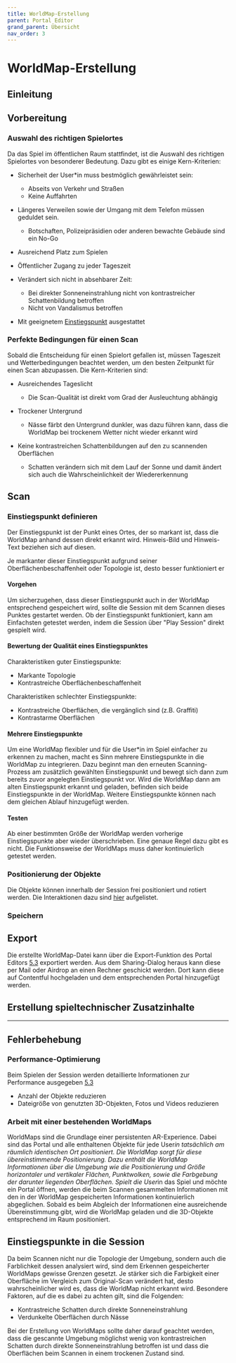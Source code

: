 ```yaml
---
title: WorldMap-Erstellung
parent: Portal Editor
grand_parent: Übersicht
nav_order: 3
---
```


# WorldMap-Erstellung

## Einleitung


## Vorbereitung

### Auswahl des richtigen Spielortes

Da das Spiel im öffentlichen Raum stattfindet, ist die Auswahl des richtigen Spielortes von besonderer Bedeutung.
Dazu gibt es einige Kern-Kriterien:

- Sicherheit der User*in muss bestmöglich gewährleistet sein:
  - Abseits von Verkehr und Straßen
  - Keine Auffahrten

- Längeres Verweilen sowie der Umgang mit dem Telefon müssen geduldet sein.
  - Botschaften, Polizeipräsidien oder anderen bewachte Gebäude sind ein No-Go

- Ausreichend Platz zum Spielen

- Öffentlicher Zugang zu jeder Tageszeit

- Verändert sich nicht in absehbarer Zeit:
  - Bei direkter Sonneneinstrahlung nicht von kontrastreicher Schattenbildung betroffen
  - Nicht von Vandalismus betroffen

- Mit geeignetem [Einstiegspunkt](3.3-worldmap-erstellung.html#einstiegspunkt-definieren) ausgestattet


### Perfekte Bedingungen für einen Scan
Sobald die Entscheidung für einen Spielort gefallen ist, müssen Tageszeit und Wetterbedingungen beachtet werden, um den besten Zeitpunkt für einen Scan abzupassen.  Die Kern-Kriterien sind:

- Ausreichendes Tageslicht
  - Die Scan-Qualität ist direkt vom Grad der Ausleuchtung abhängig

- Trockener Untergrund
  - Nässe färbt den Untergrund dunkler, was dazu führen kann, dass die WorldMap bei trockenem Wetter nicht wieder erkannt wird

- Keine kontrastreichen Schattenbildungen auf den zu scannenden Oberflächen
  - Schatten verändern sich mit dem Lauf der Sonne und damit ändert sich auch die Wahrscheinlichkeit der Wiedererkennung



## Scan
### Einstiegspunkt definieren

Der Einstiegspunkt ist der Punkt eines Ortes, der so markant ist, dass die WorldMap anhand dessen direkt erkannt wird.
Hinweis-Bild und Hinweis-Text beziehen sich auf diesen.

Je markanter dieser Einstiegspunkt aufgrund seiner Oberflächenbeschaffenheit oder Topologie ist, desto besser funktioniert er

#### Vorgehen

Um sicherzugehen, dass dieser Einstiegspunkt auch in der WorldMap entsprechend gespeichert wird, sollte die Session mit dem Scannen dieses Punktes gestartet werden. Ob der Einstiegspunkt funktioniert, kann am Einfachsten getestet werden, indem die Session über "Play Session" direkt gespielt wird.

#### Bewertung der Qualität eines Einstiegspunktes

Charakteristiken guter Einstiegspunkte:
* Markante Topologie
* Kontrastreiche Oberflächenbeschaffenheit

Charakteristiken schlechter Einstiegspunkte:
* Kontrastreiche Oberflächen, die vergänglich sind (z.B. Graffiti)
* Kontrastarme Oberflächen

#### Mehrere Einstiegspunkte

Um eine WorldMap flexibler und für die User*in im Spiel einfacher zu erkennen zu machen, macht es Sinn mehrere Einstiegspunkte in die WorldMap zu integrieren. Dazu beginnt man den erneuten Scanning-Prozess am zusätzlich gewählten Einstiegspunkt und bewegt sich dann zum bereits zuvor angelegten Einstiegspunkt vor. Wird die WorldMap dann am alten Einstiegspunkt erkannt und geladen, befinden sich beide Einstiegspunkte in der WorldMap. Weitere Einstiegspunkte können nach dem gleichen Ablauf hinzugefügt werden.

#### Testen

Ab einer bestimmten Größe der WorldMap werden vorherige Einstiegspunkte aber wieder überschrieben. Eine genaue Regel dazu gibt es nicht. Die Funktionsweise der WorldMaps muss daher kontinuierlich getestet werden.


### Positionierung der Objekte
Die Objekte können innerhalb der Session frei positioniert und rotiert werden.
Die Interaktionen dazu sind [hier](3.2-app-aufbau.html#ar-session) aufgelistet.


### Speichern


## Export
Die erstellte WorldMap-Datei kann über die Export-Funktion des Portal Editors [5.3](3.2-app-aufbau.html#worldmap-details) exportiert werden. Aus dem Sharing-Dialog heraus kann diese per Mail oder Airdrop an einen Rechner geschickt werden.
Dort kann diese auf Contentful hochgeladen und dem entsprechenden Portal hinzugefügt werden.

## Erstellung spieltechnischer Zusatzinhalte


---

## Fehlerbehebung

### Performance-Optimierung

Beim Spielen der Session werden detaillierte Informationen zur Performance ausgegeben [5.3](3.2-benutzung.html#ar-session)

- Anzahl der Objekte reduzieren
- Dateigröße von genutzten 3D-Objekten, Fotos und Videos reduzieren
















### Arbeit mit einer bestehenden WorldMaps

WorldMaps sind die Grundlage einer persistenten AR-Experience. Dabei sind das Portal und alle enthaltenen Objekte für jede User*in tatsächlich am räumlich identischen Ort positioniert. Die WorldMap sorgt für diese übereinstimmende Positionierung. Dazu enthält die WorldMap Informationen über die Umgebung wie die Positionierung und Größe horizontaler und vertikaler Flächen, Punktwolken, sowie die Farbgebung der darunter liegenden Oberflächen. Spielt die User*in das Spiel und möchte ein Portal öffnen, werden die beim Scannen gesammelten Informationen mit den in der WorldMap gespeicherten Informationen kontinuierlich abgeglichen. Sobald es beim Abgleich der Informationen eine ausreichende Übereinstimmung gibt, wird die WorldMap geladen und die 3D-Objekte entsprechend im Raum positioniert.


## Einstiegspunkte in die Session






Da beim Scannen nicht nur die Topologie der Umgebung, sondern auch die Farblichkeit dessen analysiert wird, sind dem Erkennen gespeicherter WorldMaps gewisse Grenzen gesetzt. Je stärker sich die Farbigkeit einer Oberfläche im Vergleich zum Original-Scan verändert hat, desto wahrscheinlicher wird es, dass die WorldMap nicht erkannt wird. Besondere Faktoren, auf die es dabei zu achten gilt, sind die Folgenden:
* Kontrastreiche Schatten durch direkte Sonneneinstrahlung
* Verdunkelte Oberflächen durch Nässe

Bei der Erstellung von WorldMaps sollte daher darauf geachtet werden, dass die gescannte Umgebung möglichst wenig von kontrastreichen Schatten durch direkte Sonneneinstrahlung betroffen ist und dass die Oberflächen beim Scannen in einem trockenen Zustand sind.
